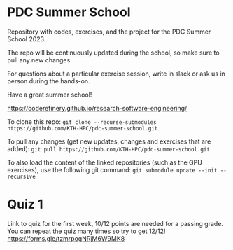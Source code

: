 # PDC Summer School
Repository with codes, exercises, and the project for the PDC Summer School 2023.

The repo will be continuously updated during the school, so make sure to pull any new changes. 

For questions about a particular exercise session, write in slack or ask us in person during the hands-on.

Have a great summer school!

https://coderefinery.github.io/research-software-engineering/

To clone this repo:
`git clone --recurse-submodules https://github.com/KTH-HPC/pdc-summer-school.git`

To pull any changes (get new updates, changes and exercises that are added):
`git pull https://github.com/KTH-HPC/pdc-summer-school.git`

To also load the content of the linked repositories (such as the GPU exercises), use the following git command:
`git submodule update --init --recursive`

# Quiz 1
Link to quiz for the first week, 10/12 points are needed for a passing grade. You can repeat the quiz many times so try to get 12/12!
https://forms.gle/tzmrpogNRjM6W9MK8
